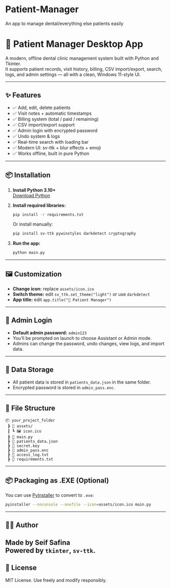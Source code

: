 # Patient-Manager
An app to manage dental/everything else patients easily

# 🦷 Patient Manager Desktop App

A modern, offline dental clinic management system built with Python and Tkinter.  
It supports patient records, visit history, billing, CSV import/export, search, logs, and admin settings — all with a clean, Windows 11-style UI.

---

## ✨ Features

- ✅ Add, edit, delete patients
- ✅ Visit notes + automatic timestamps
- ✅ Billing system (total / paid / remaining)
- ✅ CSV import/export support
- ✅ Admin login with encrypted password
- ✅ Undo system & logs
- ✅ Real-time search with loading bar
- ✅ Modern UI: sv-ttk + blur effects + emoji
- ✅ Works offline, built in pure Python

---

## 📦 Installation

1. **Install Python 3.10+**  
   [Download Python](https://www.python.org/downloads/)

2. **Install required libraries:**
   ```bash
   pip install -r requirements.txt
   ```

   Or install manually:
   ```bash
   pip install sv-ttk pywinstyles darkdetect cryptography
   ```

3. **Run the app:**
   ```bash
   python main.py
   ```

---

## 🖼️ Customization

- **Change icon:** replace `assets/icon.ico`
- **Switch theme:** edit `sv_ttk.set_theme("light")` or use `darkdetect`
- **App title:** edit `app.title("🦷 Patient Manager")`

---

## 🔐 Admin Login

- **Default admin password:** `admin123`
- You’ll be prompted on launch to choose Assistant or Admin mode.
- Admins can change the password, undo changes, view logs, and import data.

---

## 💾 Data Storage

- All patient data is stored in `patients_data.json` in the same folder.
- Encrypted password is stored in `admin_pass.enc`.

---

## 📁 File Structure

```
📦 your_project_folder
 ┣ 📁 assets/
 ┃ ┗ 🖼️ icon.ico
 ┣ 📄 main.py
 ┣ 📄 patients_data.json
 ┣ 📄 secret.key
 ┣ 📄 admin_pass.enc
 ┣ 📄 access_log.txt
 ┣ 📄 requirements.txt
```

---

## 📦 Packaging as .EXE (Optional)

You can use [PyInstaller](https://www.pyinstaller.org/) to convert to `.exe`:
```bash
pyinstaller --noconsole --onefile --icon=assets/icon.ico main.py
```

---

## 🧑‍💻 Author

Made by Seif Safina  
Powered by `tkinter`, `sv-ttk`.
---

## 🪪 License

MIT License. Use freely and modify responsibly.

